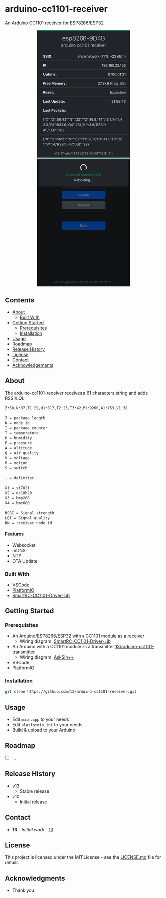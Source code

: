 # arduino-cc1101-receiver

An Arduino CC1101 receiver for ESP8266/ESP32

<p align="center">
<img src="assets/screenshot1.png" width="300">
<img src="assets/screenshot2.png" width="300">
</p>

## Contents

 * [About](#about)
   * [Built With](#built-with)
 * [Getting Started](#getting-started)
   * [Prerequisites](#prerequisites)
   * [Installation](#installation)
 * [Usage](#usage)
 * [Roadmap](#roadmap)
 * [Release History](#release-history)
 * [License](#license)
 * [Contact](#contact)
 * [Acknowledgements](#acknowledgements)

## About

The arduino-cc1101-receiver receives a 61 characters string and adds RSSI/LQI.

```
Z:60,N:87,T1:29,H1:817,T2:25,T3:42,P1:9260,A1:753,V1:38

Z = package length
N = node id
I = package counter
T = temperature
H = humidity
P = pressure
A = altitude
Q = air quality
V = voltage
M = motion
S = switch

, = delimiter

X1 = si7021
X2 = ds18b20
X3 = bmp280
X4 = bme680

RSSI = Signal strength
LQI = Signal quality
RN = receiver node id
```

#### Features
- Websocket
- mDNS
- NTP
- OTA Update

### Built With

* [VSCode](https://github.com/microsoft/vscode)
* [PlatformIO](https://platformio.org/)
* [SmartRC-CC1101-Driver-Lib](https://github.com/LSatan/SmartRC-CC1101-Driver-Lib/)

## Getting Started

### Prerequisites

* An Arduino/ESP8266/ESP32 with a CC1101 module as a receiver
   * Wiring diagram: [SmartRC-CC1101-Driver-Lib](https://github.com/LSatan/SmartRC-CC1101-Driver-Lib/)
* An Arduino with a CC1101 module as a transmitter [13/arduino-cc1101-transmitter](https://github.com/13/arduino-cc1101-transmitter)
   * Wiring diagram: [AskSin++](https://asksinpp.de/Grundlagen/01_hardware.html#stromversorgung)
* VSCode
* PlatformIO

### Installation

```sh
git clone https://github.com/13/arduino-cc1101-receiver.git
```

## Usage

* Edit `main.cpp` to your needs
* Edit `platformio.ini` to your needs
* Build & upload to your Arduino

## Roadmap

- [ ] ...

## Release History
* v13
    * Stable release
* v10
    * Initial release

## Contact

* **13** - *Initial work* - [13](https://github.com/13)

## License

This project is licensed under the MIT License - see the [LICENSE.md](LICENSE.md) file for details

## Acknowledgments

* Thank you
